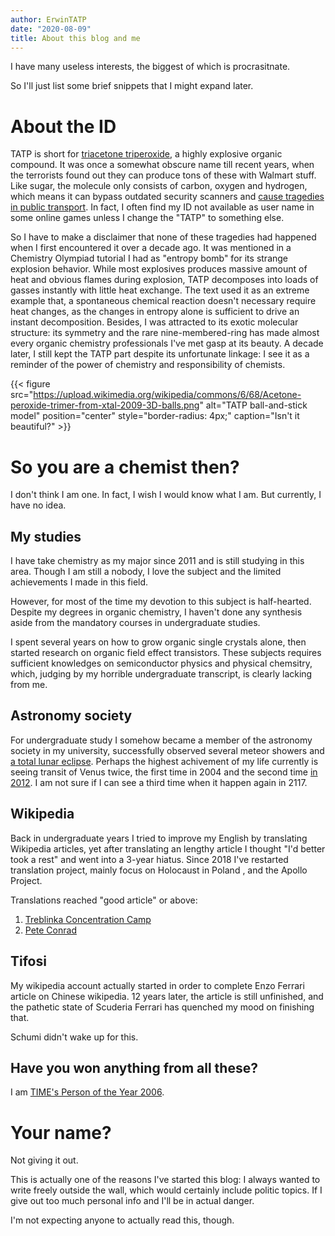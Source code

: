```yaml
---
author: ErwinTATP
date: "2020-08-09"
title: About this blog and me
---
```


I have many useless interests, the biggest of which is procrasitnate.

So I'll just list some brief snippets that I might expand later.

# About the ID
TATP is short for [triacetone triperoxide](https://en.wikipedia.org/wiki/Acetone_peroxide), a highly explosive organic compound. It was once a somewhat obscure name till recent years, when the terrorists found out they can produce tons of these with Walmart stuff. Like sugar, the molecule only consists of carbon, oxygen and hydrogen, which means it can bypass outdated security scanners and [cause tragedies in public transport](https://en.wikipedia.org/wiki/2016_Brussels_bombings). In fact, I often find my ID not available as user name in some online games unless I change the "TATP" to something else.

So I have to make a disclaimer that none of these tragedies had happened when I first encountered it over a decade ago. It was mentioned in a Chemistry Olympiad tutorial I had as "entropy bomb" for its strange explosion behavior. While most explosives produces massive amount of heat and obvious flames during explosion, TATP decomposes into loads of gasses instantly with little heat exchange. The text used it as an extreme example that, a spontaneous chemical reaction doesn't necessary require heat changes, as the changes in entropy alone is sufficient to drive an instant decomposition. Besides, I was attracted to its exotic molecular structure: its symmetry and the rare nine-membered-ring has made almost every organic chemistry professionals I've met gasp at its beauty. A decade later, I still kept the TATP part despite its unfortunate linkage: I see it as a reminder of the power of chemistry and responsibility of chemists.

{{< figure src="https://upload.wikimedia.org/wikipedia/commons/6/68/Acetone-peroxide-trimer-from-xtal-2009-3D-balls.png" alt="TATP ball-and-stick model" position="center" style="border-radius: 4px;" caption="Isn't it beautiful?" >}}

# So you are a chemist then?
I don't think I am one. In fact, I wish I would know what I am. But currently, I have no idea.

## My studies
I have take chemistry as my major since 2011 and is still studying in this area. Though I am still a nobody, I love the subject and the limited achievements I made in this field. 

However, for most of the time my devotion to this subject is half-hearted. Despite my degrees in organic chemistry, I haven't done any synthesis aside from the mandatory courses in undergraduate studies. 

I spent several years on how to grow organic single crystals alone, then started research on organic field effect transistors. These subjects requires sufficient knowledges on semiconductor physics and physical chemsitry, which, judging by my horrible undergraduate transcript, is clearly lacking from me.

## Astronomy society
For undergraduate study I somehow became a member of the astronomy society in my university, successfully observed several meteor showers and [a total lunar eclipse](https://en.wikipedia.org/wiki/December_2011_lunar_eclipse). Perhaps the highest achivement of my life currently is seeing transit of Venus twice, the first time in 2004 and the second time [in 2012](https://en.wikipedia.org/wiki/2012_transit_of_Venus).  I am not sure if I can see a third time when it happen again in 2117. 

## Wikipedia
Back in undergraduate years I tried to improve my English by translating Wikipedia articles, yet after translating an lengthy article I thought "I'd better took a rest" and went into a 3-year hiatus. Since 2018 I've restarted translation project, mainly focus on Holocaust in Poland , and the Apollo Project. 

Translations reached "good article" or above:
1. [Treblinka Concentration Camp](https://zh.wikipedia.org/wiki/%E7%89%B9%E9%9B%B7%E5%B8%83%E6%9E%97%E5%8D%A1%E7%81%AD%E7%BB%9D%E8%90%A5)
2. [Pete Conrad](https://zh.wikipedia.org/wiki/%E7%9A%AE%E7%89%B9%C2%B7%E5%BA%B7%E6%8B%89%E5%BE%B7)

## Tifosi
My wikipedia account actually started in order to complete Enzo Ferrari article on Chinese wikipedia. 12 years later, the article is still unfinished, and the pathetic state of Scuderia Ferrari has quenched my mood on finishing that.

Schumi didn't wake up for this.

## Have you won anything from all these?

I am [TIME's Person of the Year 2006](https://web.archive.org/web/20130824225114/http://www.time.com:80/time/magazine/article/0,9171,1570810,00.html). 

# Your name?

Not giving it out. 

This is actually one of the reasons I've started this blog: I always wanted to write freely outside the wall, which would certainly include politic topics. If I give out too much personal info and I'll be in actual danger. 

I'm not expecting anyone to actually read this, though.